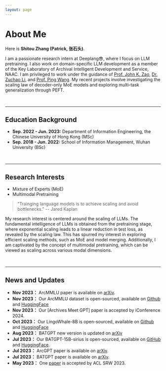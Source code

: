 ```yaml
---
layout: page
---
```


# About Me

<!-- <img src="https://caihanlin.com/caihanlin.jpg" class="floatpic" width="360" height="480">

Here is **Hanlin Cai (Lance, [蔡汉霖](https://caihanlin.com/file/蔡汉霖简历.pdf))**.

I am a senior student majoring in **Automation** at Fuzhou University and **Robotics** at Maynooth University (Ireland, Combined Degrees). Currently, I am working as a research assistant in the **IACTIP Lab** (Provincial Key), advised by [Prof. Zhezhuang Xu](https://www.researchgate.net/profile/Zhezhuang-Xu). Here is [my CV](https://caihanlin.com/file/CV-HanlinCAI.pdf). -->


<!-- <img src="https://caihanlin.com/caihanlin.jpg" class="floatpic" width="360" height="480"> -->

Here is **Shitou Zhang (Patrick, 张石头)**.

<!-- I am a senior student majoring in **Automation** at Fuzhou University and **Robotics** at Maynooth University (Ireland, Combined Degrees). Currently, I am working as a research assistant in the **IACTIP Lab** (Provincial Key), advised by [Prof. Zhezhuang Xu](https://www.researchgate.net/profile/Zhezhuang-Xu). Here is [my CV](https://caihanlin.com/file/CV-HanlinCAI.pdf). -->

<!-- I am a research assistant at Wuhan University. I received my BSc. Degree from School of Information Management, Wuhan University and my MSc. Degree from Department of Information Engineering, the Chinese University of Hong Kong. I am a member of the Key Laboratory of Smart Archives (Wuhan) under the leadership of [Prof. Ping Wang](https://sim.whu.edu.cn/info/1571/85472.htm). Additionally, I'm fortunate to receive guidance from [Dr. Zuchao Li](https://zcli-charlie.github.io/) and [Prof. John K. Zao](https://www.ie.cuhk.edu.hk/faculty/zao-kar-kin-john/). -->

I am a passionate research intern at Deeplang😎, where I focus on LLM pretraining. I also work on domain-specific LLM development as a member of the Key Laboratory of Archival Intelligent Development and Service, NAAC. I am privileged to work under the guidance of  [Prof. John K. Zao](https://www.ie.cuhk.edu.hk/faculty/zao-kar-kin-john/), [Dr. Zuchao Li](https://zcli-charlie.github.io/), and [Prof. Ping Wang](https://sim.whu.edu.cn/info/1571/85472.htm). My recent projects involve investigating the scaling law of decoder-only MoE models and exploring multi-task generalization through PEFT.

<br>

---

## Education Background

<!-- **<font color='red'>[Highlight]</font> I am looking for PhD to start in 2025 Fall. Contact me if you have any leads!** -->

<!-- - **Sep. 2022 - Jun. 2023:** the Chinese University of Hong Kong (MSc)
- **Sep. 2018 - Jun. 2022:** Wuhan University (BSc) -->

- **Sep. 2022 - Jun. 2023:** Department of Information Engineering, the Chinese University of Hong Kong (MSc)
- **Sep. 2018 - Jun. 2022:** School of Information Management, Wuhan University (BSc)

<br>

---

## Research Interests

- Mixture of Experts (MoE)
- Multimodal Pretraining

> "Trainging language models is to achieve scaling and avoid bottlenecks." -- Jared Kaplan

<!-- My research interest centers around **modularization** and **micro-servitization** of large-scale AI systems, where various utilities can be achieved through decomposing and recomposing of modules. By encapsulating real-world information, knowledge, expertise, and experience into neural-based dense representations and sub-networks, backbone model and use-case-specific properties can be decoupled, facilitating more use-case-centric and computation-efficient solutions through the synergy of modules. Such architectural design enhances compatibility with distributed learning, providing augmented security essential for high-staking applications, such as neuroscience-driven human-AI interactions. -->


My research interest is centered around the scaling of LLMs. The fundamental intelligence of LLMs is obtained from the pretraining stage, where exponential scaling leads to a linear reduction in test loss, as revealed by the scaling law. This has spurred my interest in exploring efficient scaling methods, such as MoE and model merging. Additionally, I am captivated by the concept of multimodal pretraining, which can be viewed as scaling across various modal dimensions.


<br>

---

## News and Updates
- **Nov 2023：** ArcMMLU paper is available on [arXiv](https://arxiv.org/abs/2311.18658).
- **Nov 2023：** Our ArcMMLU dataset is open-sourced, available on [Github](https://github.com/stzhang-patrick/ArcMMLU) and [HuggingFace](https://huggingface.co/datasets/patrickshitou/ArcMMLU)
- **Nov 2023：** Our [Archives Meet GPT] paper is accepted by iConference 2024.
- **Oct 2023：** Our LingoWhale-8B is open-sourced, available on [Github](https://github.com/DeepLangAI/LingoWhale-8B) and [HuggingFace](https://huggingface.co/deeplang-ai/LingoWhale-8B)
- **Aug 2023：** BATGPT new version is updated on [arXiv](https://arxiv.org/abs/2307.00360)
- **Jul 2023：** Our BATGPT-15B-sirius is open-sourced, available on [GitHub](https://github.com/zcli-charlie/BatGPT) and [HuggingFace](https://huggingface.co/MLP-lab/BatGPT-15B-sirius).
- **Jul 2023：** ArcGPT paper is available on [arXiv](https://arxiv.org/abs/2307.14852).
- **Jul 2023：** BATGPT paper is available on [arXiv](https://arxiv.org/abs/2307.00360).
- **May 2023：** One [paper](https://aclanthology.org/2023.acl-srw.15.pdf) is accepted by ACL SRW 2023.